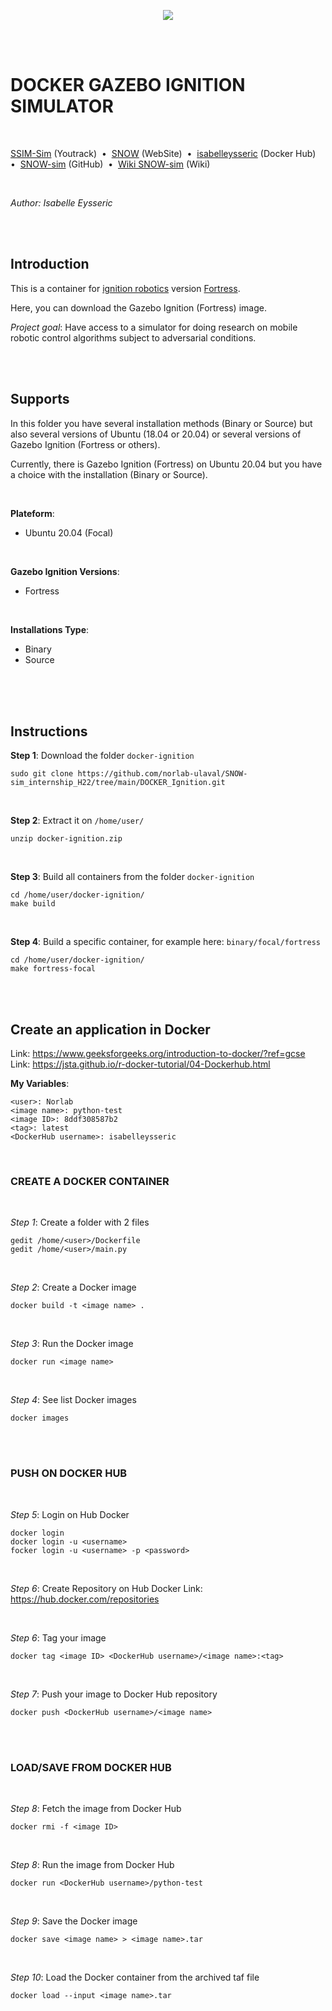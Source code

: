 <p align="center">
  <img src="https://github.com/norlab-ulaval/SNOW-sim_internship_H22/blob/master/norlab_logo_noir.PNG?raw=true" />
</p>

<br/>
<br/>

# DOCKER GAZEBO IGNITION SIMULATOR

<br/>

[SSIM-Sim](https://norlab.youtrack.cloud/issues?q=project:%20%7B%F0%9D%94%96%20SNOW-sim%7D) (Youtrack)&nbsp; • &nbsp;[SNOW](https://norlab.ulaval.ca/research/snow/) (WebSite)&nbsp; • &nbsp;[isabelleysseric](https://hub.docker.com/u/isabelleysseric) (Docker Hub)&nbsp; • &nbsp;[SNOW-sim](https://github.com/norlab-ulaval/SNOW-sim_internship_H22) (GitHub)&nbsp; • &nbsp;[Wiki SNOW-sim](https://github.com/isabelleysseric/SNOW-sim_internship_H22/wiki) (Wiki) 

<br/>

*Author: Isabelle Eysseric*

<br/>
<br/>

## Introduction

This is a container for [ignition robotics](https://ignitionrobotics.org/home)  version [Fortress](https://ignitionrobotics.org/docs/fortress).  

Here, you can download the Gazebo Ignition (Fortress) image.  

*Project goal*: Have access to a simulator for doing research on mobile robotic control algorithms subject to adversarial conditions.  

<br/>
<br/>

## Supports

In this folder you have several installation methods (Binary or Source) but also several versions of Ubuntu (18.04 or 20.04) or several versions of Gazebo Ignition (Fortress or others).  

Currently, there is Gazebo Ignition (Fortress) on Ubuntu 20.04 but you have a choice with the installation (Binary or Source).  

<br/>


**Plateform**:  
* Ubuntu 20.04 (Focal)

<br/>

**Gazebo Ignition Versions**:  
* Fortress  

<br/>

**Installations Type**:  
* Binary  
* Source  

<br/>
<br/>
<br/>

## Instructions

**Step 1**: Download the folder `docker-ignition`

```shell
sudo git clone https://github.com/norlab-ulaval/SNOW-sim_internship_H22/tree/main/DOCKER_Ignition.git
```
<br/>

**Step 2**: Extract it on `/home/user/`

```shell
unzip docker-ignition.zip
```

<br/>

**Step 3**: Build all containers from the folder `docker-ignition`

```shell
cd /home/user/docker-ignition/
make build
```

<br/>

**Step 4**: Build a specific container, for example here: `binary/focal/fortress`

```shell
cd /home/user/docker-ignition/
make fortress-focal
```

<br/>
<br/>

## Create an application in Docker

Link: https://www.geeksforgeeks.org/introduction-to-docker/?ref=gcse
Link: https://jsta.github.io/r-docker-tutorial/04-Dockerhub.html


**My Variables**:
```shell
<user>: Norlab
<image name>: python-test
<image ID>: 8ddf308587b2
<tag>: latest
<DockerHub username>: isabelleysseric 
```

<br/>
  
### CREATE A DOCKER CONTAINER
<br/>
  
*Step 1*: Create a folder with 2 files  
```shell
gedit /home/<user>/Dockerfile
gedit /home/<user>/main.py
```

<br/>
  
*Step 2*: Create a Docker image  
```shell
docker build -t <image name> .
```

<br/>
  
*Step 3*: Run the Docker image  
```shell
docker run <image name>
```

<br/>
  
*Step 4*: See list Docker images  
```shell
docker images
```

<br/>
<br/>

###   PUSH ON DOCKER HUB

<br/>
  
*Step 5*: Login on Hub Docker
```shell
docker login
docker login -u <username>
focker login -u <username> -p <password>
```

<br/>

*Step 6*: Create Repository on Hub Docker
Link: https://hub.docker.com/repositories

<br/>

*Step 6*: Tag your image
```shell
docker tag <image ID> <DockerHub username>/<image name>:<tag>
```
<br/>

*Step 7*: Push your image to Docker Hub repository
```shell
docker push <DockerHub username>/<image name>
```

<br/>
<br/>  
  
### LOAD/SAVE FROM DOCKER HUB

<br/>
  
*Step 8*: Fetch the image from Docker Hub
```shell
docker rmi -f <image ID>
```

<br/>
  
*Step 8*: Run the image from Docker Hub
```shell
docker run <DockerHub username>/python-test
```

<br/>
  
*Step 9*: Save the Docker image
```shell
docker save <image name> > <image name>.tar
```

<br/>
  
*Step 10*: Load the Docker container from the archived taf file
```shell
docker load --input <image name>.tar
```

<br/>
